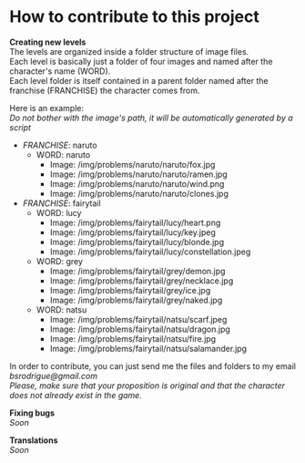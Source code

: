 # How to contribute to this project

**Creating new levels**\
The levels are organized inside a folder structure of image files.\
Each level is basically just a folder of four images and named after the character's name (WORD).\
Each level folder is itself contained in a parent folder named after the franchise (FRANCHISE) the character comes from.

Here is an example:\
_Do not bother with the image's path, it will be automatically generated by a script_

- *FRANCHISE*: naruto
  - WORD: naruto
    - Image: /img/problems/naruto/naruto/fox.jpg
    - Image: /img/problems/naruto/naruto/ramen.jpg
    - Image: /img/problems/naruto/naruto/wind.png
    - Image: /img/problems/naruto/naruto/clones.jpg
- *FRANCHISE*: fairytail
  - WORD: lucy
    - Image: /img/problems/fairytail/lucy/heart.png
    - Image: /img/problems/fairytail/lucy/key.jpeg
    - Image: /img/problems/fairytail/lucy/blonde.jpg
    - Image: /img/problems/fairytail/lucy/constellation.jpeg
  - WORD: grey
    - Image: /img/problems/fairytail/grey/demon.jpg
    - Image: /img/problems/fairytail/grey/necklace.jpg
    - Image: /img/problems/fairytail/grey/ice.jpg
    - Image: /img/problems/fairytail/grey/naked.jpg
  - WORD: natsu
    - Image: /img/problems/fairytail/natsu/scarf.jpeg
    - Image: /img/problems/fairytail/natsu/dragon.jpg
    - Image: /img/problems/fairytail/natsu/fire.jpg
    - Image: /img/problems/fairytail/natsu/salamander.jpg

In order to contribute, you can just send me the files and folders to my email _bsrodrigue@gmail.com_\
_Please, make sure that your proposition is original and that the character does not already exist in the game._

**Fixing bugs**\
_Soon_

**Translations**\
_Soon_
